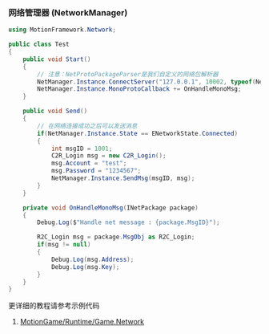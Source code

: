 ### 网络管理器 (NetworkManager)

```C#
using MotionFramework.Network;

public class Test
{
	public void Start()
	{
		// 注意：NetProtoPackageParser是我们自定义的网络包解析器
		NetManager.Instance.ConnectServer("127.0.0.1", 10002, typeof(NetProtoPackageParser));
		NetManager.Instance.MonoProtoCallback += OnHandleMonoMsg;
	}

	public void Send()
	{
		// 在网络连接成功之后可以发送消息
		if(NetManager.Instance.State == ENetworkState.Connected)
		{
			int msgID = 1001;
			C2R_Login msg = new C2R_Login();
			msg.Account = "test";
			msg.Password = "1234567";
			NetManager.Instance.SendMsg(msgID, msg);
		}
	}

	private void OnHandleMonoMsg(INetPackage package)
	{
		Debug.Log($"Handle net message : {package.MsgID}");

		R2C_Login msg = package.MsgObj as R2C_Login;
		if(msg != null)
		{
			Debug.Log(msg.Address);
			Debug.Log(msg.Key);
		}
	}
}
```

更详细的教程请参考示例代码
1. [MotionGame/Runtime/Game.Network](https://github.com/gmhevinci/MotionFramework/blob/master/Assets/MotionGame/Runtime/Game.Network)